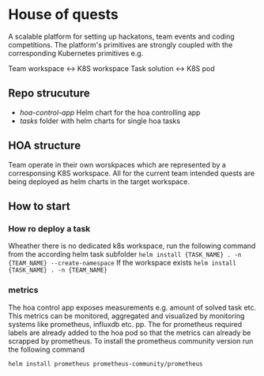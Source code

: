 # House of quests 

A scalable platform for setting up hackatons, team events and coding competitions. The platform's primitives are strongly coupled with the corresponding Kubernetes primitives e.g.

Team workspace <-> K8S workspace
Task solution <-> K8S pod


## Repo strucuture

* _hoa-control-app_ Helm chart for the hoa controlling app
* _tasks_ folder with helm charts for single hoa tasks

## HOA structure

Team operate in their own worskpaces which are represented by a corresponsing K8S workspace. All for the current team intended quests are being deployed as helm charts in the target workspace.

## How to start

### How ro deploy a task
Wheather there is no dedicated k8s workspace, run the following command from the according helm task subfolder
`helm install {TASK_NAME} . -n {TEAM_NAME} --create-namespace`
If the workspace exists
`helm install {TASK_NAME} . -n {TEAM_NAME}`

### metrics

The hoa control app exposes measurements e.g. amount of solved task etc. This metrics can be monitored, aggregated and visualized by monitoring systems like prometheus, influxdb etc. pp. 
The for prometheus required labels are already added to the hoa pod so that the metrics can already be scrapped by prometheus. To install the prometheus community version run the following command 

`helm install prometheus prometheus-community/prometheus`
